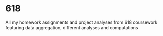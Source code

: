 # 618
All my homework assignments and project analyses from 618 coursework featuring data aggregation, different analyses and computations
